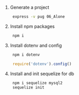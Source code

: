 1. Generate a project
   ~~~bash
    express -v pug 06_Alone
   ~~~
2. Install npm packages
   ~~~bash
    npm i
   ~~~
3. Install dotenv and config
   ~~~bash
    npm i dotenv
   ~~~
   ~~~js
    require('dotenv').config()
   ~~~
4. Install and init sequelize for db
   ~~~bash
    npm i sequelize mysql2
    sequelize init
   ~~~
